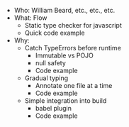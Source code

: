 - Who: William Beard, etc., etc., etc.
- What: Flow
  - Static type checker for javascript
  - Quick code example
- Why:
  - Catch TypeErrors before runtime
    - Immutable vs POJO
    - null safety
    - Code example
  - Gradual typing
    - Annotate one file at a time
    - Code example
  - Simple integration into build
    - babel plugin
    - Code example
